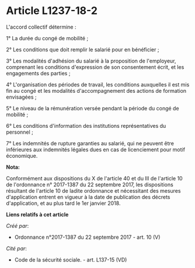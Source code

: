 # Article L1237-18-2

L'accord collectif détermine :

1° La durée du congé de mobilité ;

2° Les conditions que doit remplir le salarié pour en bénéficier ;

3° Les modalités d'adhésion du salarié à la proposition de l'employeur, comprenant les conditions d'expression de son
consentement écrit, et les engagements des parties ;

4° L'organisation des périodes de travail, les conditions auxquelles il est mis fin au congé et les modalités
d'accompagnement des actions de formation envisagées ;

5° Le niveau de la rémunération versée pendant la période du congé de mobilité ;

6° Les conditions d'information des institutions représentatives du personnel ;

7° Les indemnités de rupture garanties au salarié, qui ne peuvent être inférieures aux indemnités légales dues en cas de
licenciement pour motif économique.

**Nota:**

Conformément aux dispositions du X de l'article 40 et du III de l'article 10 de l'ordonnance n° 2017-1387 du 22 septembre
2017, les dispositions résultant de l'article 10 de ladite ordonnance et nécessitant des mesures d'application entrent en
vigueur à la date de publication des décrets d'application, et au plus tard le 1er janvier 2018.

**Liens relatifs à cet article**

_Créé par_:

  - Ordonnance n°2017-1387 du 22 septembre 2017 - art. 10 (V)

_Cité par_:

  - Code de la sécurité sociale. - art. L137-15 (VD)
